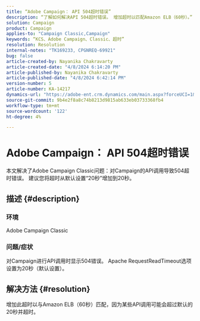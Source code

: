 ```yaml
---
title: “Adobe Campaign： API 504超时错误”
description: “了解如何解决API 504超时错误。 增加超时以匹配Amazon ELB（60秒）。”
solution: Campaign
product: Campaign
applies-to: "Campaign Classic,Campaign"
keywords: “KCS、Adobe Campaign、Classic、超时”
resolution: Resolution
internal-notes: "TK169233, CPGNREQ-69921"
bug: false
article-created-by: Nayanika Chakravarty
article-created-date: "4/8/2024 6:14:20 PM"
article-published-by: Nayanika Chakravarty
article-published-date: "4/8/2024 6:42:14 PM"
version-number: 5
article-number: KA-14217
dynamics-url: "https://adobe-ent.crm.dynamics.com/main.aspx?forceUCI=1&pagetype=entityrecord&etn=knowledgearticle&id=e03e98cb-d3f5-ee11-a1fe-6045bd006295"
source-git-commit: 9b4e2f8a8c74b8213d9815ab633eb03733368fb4
workflow-type: tm+mt
source-wordcount: '122'
ht-degree: 4%

---
```


# Adobe Campaign： API 504超时错误


本文解决了Adobe Campaign Classic问题：对Campaign的API调用导致504超时错误。 建议您将超时从默认设置“20秒”增加到20秒。

## 描述 {#description}


### 环境

Adobe Campaign Classic

### 问题/症状

对Campaign进行API调用时显示504错误。 Apache RequestReadTimeout选项设置为20秒（默认设置）。


## 解决方法 {#resolution}


增加此超时以与Amazon ELB（60秒）匹配，因为某些API调用可能会超过默认的20秒并超时。
